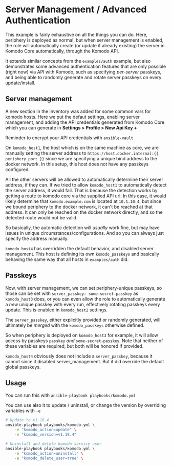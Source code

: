 # Server Management / Advanced Authentication

This example is fairly exhaustive on all the things you can do.
Here, periphery is deployed as normal, but when server management is enabled,
the role will automatically create (or update if already existing)
the server in Komodo Core automatically, through the Komodo API.

It extends similar concepts from the `examples/auth` example,
but also demonstrates some advanced authentication features that
are only possible (right now) via API with Komodo, such as
specifying *per-server* passkeys, and being able to randomly
generate and rotate server passkeys on every update/install.

## Server management

A new section in the inventory was added for some common vars
for komodo hosts. Here we put the defaut settings, enabling server management,
and adding the API credentials generated from Komodo Core which you can
generate in **Settings > Profile > New Api Key +**

Reminder to encrypt your API credentials with `ansible-vault`

On `komodo_host1`, the host which is on the same machine as core,
we are manually setting the server address to `https://host.docker.internal:{{ periphery_port }}`
since we are specifying a unique bind address to the docker network. In this setup,
this host does not have any passkeys configured.

All the other servers will be allowed to automatically determine their server address, if they can.
If we tried to allow `komodo_host1` to automatically detect the server address, it would fail.
That is because the detection works by getting a route to komodo core via the supplied API url.
In this case, it would likely determine that `komodo.example.com` is located at `10.1.10.4`,
but since we bound periphery to the docker network, it can't be reached at that address. It
can only be reached on the docker network directly, and so the detected route would not be valid.

So basically, the automatic detection will *usually* work fine, but may have issues in unique
circumstances/configurations. And so you can always just specify the address manually.

`komodo_host4` has overridden the default behavior, and disabled server management.
This host is defining its own `komodo_passkeys` and basically behaving the same way
that all hosts in `examples/auth` did.

## Passkeys

Now, with server management, we can set periphery-unique passkeys, so
those can be set with `server_passkey: some-secret-passkey` as `komodo_host3` does,
or you can even allow the role to automatically generate a *new* unique passkey
with every run, effectively rotating passkeys every update. This is enabled
in `komodo_host2` settings. 

The `server_passkey`, either explicitly provided or randomly generated, will
ultimately be *merged* with the `komodo_passkeys` otherwise defined.

So when periphery is deployed on `komodo_host3` for example, it will allow
access by passkeys `passkey` *and* `some-secret-passkey`. Note that neither of
these variables are required, but both will be honored if provided.

`komodo_host4` obviously does not include a `server_passkey`, because it cannot
since it disabled server_management. But it did override the default global passkeys.

## Usage

You can run this with `ansible-playbook playbooks/komodo.yml`

You can use also it to update / uninstall, or change the version by
overriding variables with `-e`

```sh
# Update to v1.18.4
ansible-playbook playbooks/komodo.yml \
    -e "komodo_action=update" \
    -e "komodo_version=v1.18.4" 

# Uninstall and delete komodo service user
ansible-playbook playbooks/komodo.yml \
    -e "komodo_action=uninstall" \
    -e "komodo_delete_user=true" \
```
